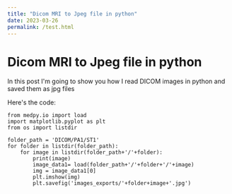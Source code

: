 ```yaml
---
title: "Dicom MRI to Jpeg file in python"
date: 2023-03-26
permalink: /test.html
---
```


# Dicom MRI to Jpeg file in python

In this post I'm going to show you how I read DICOM images in python and saved them as jpg files

Here's the code:

```
from medpy.io import load
import matplotlib.pyplot as plt
from os import listdir

folder_path = 'DICOM/PA1/ST1'
for folder in listdir(folder_path):
    for image in listdir(folder_path+'/'+folder):
        print(image)
        image_data1= load(folder_path+'/'+folder+'/'+image)
        img = image_data1[0] 
        plt.imshow(img)
        plt.savefig('images_exports/'+folder+image+'.jpg')
```

